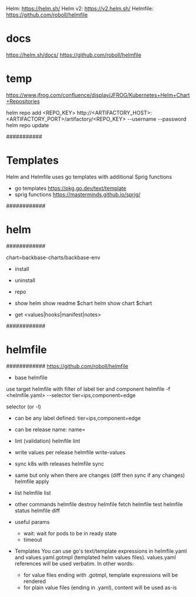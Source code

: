 Helm: https://helm.sh/
Helm v2: https://v2.helm.sh/
Helmfile: https://github.com/roboll/helmfile

# docs
https://helm.sh/docs/
https://github.com/roboll/helmfile


# temp
https://www.jfrog.com/confluence/display/JFROG/Kubernetes+Helm+Chart+Repositories

helm repo add <REPO_KEY> http://<ARTIFACTORY_HOST>:<ARTIFACTORY_PORT>/artifactory/<REPO_KEY> --username <USERNAME> --password <PASSWORD>
helm repo update

###########
# Templates
Helm and Helmfile uses go templates with additional Sprig functions

- go templates
https://pkg.go.dev/text/template
- sprig functions
https://masterminds.github.io/sprig/


############
# helm     
############

chart=backbase-charts/backbase-env

- install
- uninstall
- repo

- show
helm show readme $chart
helm show chart $chart

- get <values|hooks|manifest|notes> <release>


############
# helmfile #
############
https://github.com/roboll/helmfile

- base
helmfile <subcommand>

use target helmfile with filter of label tier and component
helmfile -f <helmfile.yaml> --selector tier=ips,component=edge <subcommand>

selector (or -l)
  - can be any label defined: tier=ips,component=edge
  - can be release name: name=<release-name>

- lint (validation)
helmfile lint

- write values per release
helmfile write-values

- sync k8s with releases
helmfile sync
- same but only when there are changes (diff then sync if any changes)
helmfile apply

- list
helmfile list

- other commands
helmfile destroy
helmfile fetch
helmfile test
helmfile status
helmfile diff

- useful params
  - wait: wait for pods to be in ready state
  - timeout

- Templates
You can use go's text/template expressions in helmfile.yaml and values.yaml.gotmpl (templated helm values files). values.yaml references will be used verbatim. In other words:
  - for value files ending with .gotmpl, template expressions will be rendered
  - for plain value files (ending in .yaml), content will be used as-is
